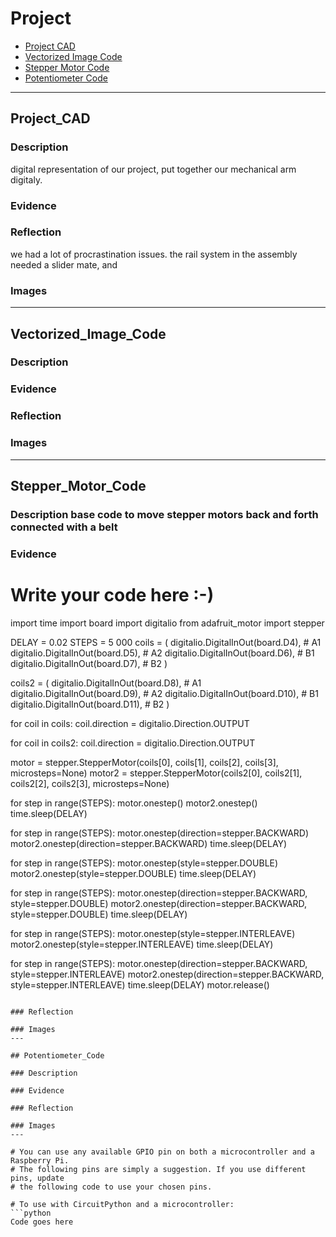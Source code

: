 # Project

* [Project CAD](#Project_CAD)
* [Vectorized Image Code](#Vectorized_Image_Code)
* [Stepper Motor Code](#Stepper_Motor_Code)
* [Potentiometer Code](#Potentiometer_Code)
---

## Project_CAD

### Description

digital representation of our project, put together our mechanical arm digitaly. 
### Evidence


### Reflection

we had a lot of procrastination issues. the rail system in the assembly needed a slider mate, and 
### Images
---

## Vectorized_Image_Code

### Description

### Evidence

### Reflection

### Images
---

## Stepper_Motor_Code

### Description base code to move stepper motors back and forth connected with a belt

### Evidence
# Write your code here :-)

import time
import board
import digitalio
from adafruit_motor import stepper

DELAY = 0.02
STEPS = 5 000
coils = (
    digitalio.DigitalInOut(board.D4),  # A1
    digitalio.DigitalInOut(board.D5),  # A2
    digitalio.DigitalInOut(board.D6),  # B1
    digitalio.DigitalInOut(board.D7),  # B2
)

coils2 = (
    digitalio.DigitalInOut(board.D8),  # A1
    digitalio.DigitalInOut(board.D9),  # A2
    digitalio.DigitalInOut(board.D10),  # B1
    digitalio.DigitalInOut(board.D11),  # B2
)


for coil in coils:
    coil.direction = digitalio.Direction.OUTPUT

for coil in coils2:
    coil.direction = digitalio.Direction.OUTPUT

motor = stepper.StepperMotor(coils[0], coils[1], coils[2], coils[3], microsteps=None)
motor2 = stepper.StepperMotor(coils2[0], coils2[1], coils2[2], coils2[3], microsteps=None)

for step in range(STEPS):
    motor.onestep()
    motor2.onestep()
    time.sleep(DELAY)

for step in range(STEPS):
    motor.onestep(direction=stepper.BACKWARD)
    motor2.onestep(direction=stepper.BACKWARD)
    time.sleep(DELAY)

for step in range(STEPS):
    motor.onestep(style=stepper.DOUBLE)
    motor2.onestep(style=stepper.DOUBLE)
    time.sleep(DELAY)

for step in range(STEPS):
    motor.onestep(direction=stepper.BACKWARD, style=stepper.DOUBLE)
    motor2.onestep(direction=stepper.BACKWARD, style=stepper.DOUBLE)
    time.sleep(DELAY)

for step in range(STEPS):
    motor.onestep(style=stepper.INTERLEAVE)
    motor2.onestep(style=stepper.INTERLEAVE)
    time.sleep(DELAY)

for step in range(STEPS):
    motor.onestep(direction=stepper.BACKWARD, style=stepper.INTERLEAVE)
    motor2.onestep(direction=stepper.BACKWARD, style=stepper.INTERLEAVE)
    time.sleep(DELAY)
motor.release()

```

### Reflection

### Images
---

## Potentiometer_Code

### Description

### Evidence

### Reflection

### Images
---

# You can use any available GPIO pin on both a microcontroller and a Raspberry Pi.
# The following pins are simply a suggestion. If you use different pins, update
# the following code to use your chosen pins.

# To use with CircuitPython and a microcontroller:
```python
Code goes here
